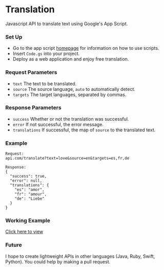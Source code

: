 # Translation
Javascript API to translate text using Google's App Script.

### Set Up

 - Go to the app script [homepage](https://developers.google.com/apps-script/) for information on how to use scripts.
 - Insert `Code.gs` into your project.
 - Deploy as a web application and enjoy free translation.

### Request Parameters

 - `text` The text to be translated.
 - `source` The source language, `auto` to automatically detect.
 - `targets` The target languages, separated by commas.

### Response Parameters

 - `success` Whether or not the translation was successful.
 - `error` If not successful, the error message.
 - `translations` If successful, the map of `source` to the translated text.

### Example

```
Request: 
api.com/translate?text=love&source=en&targets=es,fr,de

Response: 
{
  "success": true,
  "error": null,
  "translations": {
    "es": "amor",
    "fr": "amour",
    "de": "Liebe"
  }
}
```

### Working Example

[Click here to view](https://script.google.com/macros/s/AKfycbzFDznDVSwWjK5Tkft4gJ8BqnPvE9fAmyxBez9lG6tHq0lJJpM/exec?text=Hello%20my%20good%20friend,%20how%20are%20you%20today?&source=auto&targets=es,fr,de)

### Future
I hope to create lightweight APIs in other languages (Java, Ruby, Swift, Python). You could help by making a pull request.
